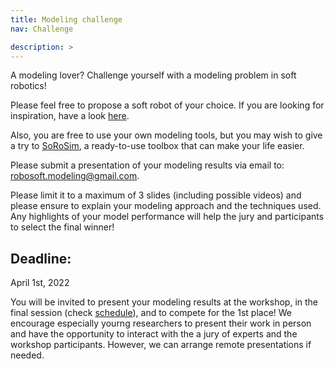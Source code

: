 ```yaml
---
title: Modeling challenge
nav: Challenge

description: > 
---
```


A modeling lover? Challenge yourself with a modeling problem in soft robotics! 

Please feel free to propose a soft robot of your choice. If you are looking for inspiration, have a look [here](https://www.youtube.com/watch?v=APdRR2bL_Z0). 

Also, you are free to use your own modeling tools, but you may wish to give a try to [SoRoSim](https://github.com/Ikhlas-Ben-Hmida/SoRoSim), a ready-to-use toolbox that can make your life easier.

Please submit a presentation of your modeling results via email to: [robosoft.modeling@gmail.com](mailto:robosoft.modeling@gmail.com). 

Please limit it to a maximum of 3 slides (including possible videos) and please ensure to explain your modeling approach and the techniques used. Any highlights of your model performance will help the jury and participants to select the final winner!

## Deadline: 
April 1st, 2022

You will be invited to present your modeling results at the workshop, in the final session (check [schedule](https://robosoft-modeling.github.io/robosoft-2022-workshop/content/1-schedule.html)), and to compete for the 1st place!
We encourage especially yourng researchers to present their work in person and have the opportunity to interact with the a jury of experts and the workshop participants. However, we can arrange remote presentations if needed.
